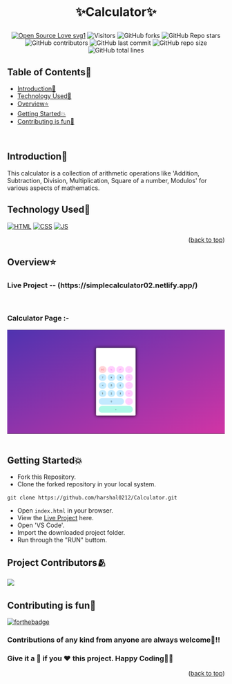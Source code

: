 # <p align="center">✨Calculator✨</p>
<!-------------------------------------------------------------------------------------------------------------------------------------->
<div align="center">
<p>

[![Open Source Love svg1](https://badges.frapsoft.com/os/v1/open-source.svg?v=103)](https://github.com/ellerbrock/open-source-badges/)
![Visitors](https://api.visitorbadge.io/api/visitors?path=harshal0212%2FCalculator%20&countColor=%23263759&style=flat)
![GitHub forks](https://img.shields.io/github/forks/harshal0212/Calculator)
![GitHub Repo stars](https://img.shields.io/github/stars/harshal0212/Calculator)
![GitHub contributors](https://img.shields.io/github/contributors/harshal0212/Calculator)
![GitHub last commit](https://img.shields.io/github/last-commit/harshal0212/Calculator)
![GitHub repo size](https://img.shields.io/github/repo-size/harshal0212/Calculator)
![GitHub total lines](https://sloc.xyz/github/harshal0212/Calculator)

</p>
</div>

<!-- --------------------------------------------------------------------------------------------------------------------------------------------------------- -->

<div id="top"></div>

<h2>Table of Contents🧾</h2>

- [Introduction📌](#introduction)
- [Technology Used🚀](#technology-used)
- [Overview⭐](#overview)
- [Getting Started💥](#getting-started)
- [Contributing is fun🧡](#contributing-is-fun)
<br>

<!-- --------------------------------------------------------------------------------------------------------------------------------------------------------- -->

<h2>Introduction📌</h2>

This calculator is a collection of arithmetic operations like 'Addition, Subtraction, Division, Multiplication, Square of a number, Modulos' for various aspects of mathematics.


<!-- --------------------------------------------------------------------------------------------------------------------------------------------------------- -->

<h2>Technology Used🚀</h2>

<p>
  <a href="https://www.w3schools.com/html/"> <img src="https://img.icons8.com/color/70/000000/html-5--v1.png" alt="HTML" /></a>
  <a href="https://www.w3schools.com/css/"> <img src="https://img.icons8.com/color/70/000000/css3.png" alt="CSS" /></a>
  <a href="https://www.w3schools.com/js/"><img src="https://img.icons8.com/color/70/000000/javascript--v1.png" alt="JS" /></a>
</p>
<p align="right">(<a href="#top">back to top</a>)</p>

<!-- --------------------------------------------------------------------------------------------------------------------------------------------------------- -->

<h2>Overview⭐</h2>

<h3>Live Project -- (https://simplecalculator02.netlify.app/)</h3><br>

<h3>Calculator Page :-</h3>

![image](https://github.com/harshal0212/Calculator/blob/8ed08caaea0dff20c07f2ca9f713c85d3e055e18/assests/ss.png)<br><br>

<!-- --------------------------------------------------------------------------------------------------------------------------------------------------------- -->

<h2>Getting Started💥</h2>

- Fork this Repository.
- Clone the forked repository in your local system.
```
git clone https://github.com/harshal0212/Calculator.git
```
- Open `index.html` in your browser.
- View the [Live Project](https://simplecalculator02.netlify.app/) here.
- Open 'VS Code'.
- Import the downloaded project folder.
- Run through the "RUN" buttom.

<!-- --------------------------------------------------------------------------------------------------------------------------------------------------------- -->

<h2>Project Contributors🫂</h2>

<a href="https://github.com/harshal0212/Calculator/graphs/contributors">
  <img src="https://contrib.rocks/image?repo=harshal0212/Calculator" />
</a>

<!-- --------------------------------------------------------------------------------------------------------------------------------------------------------- -->

<h2>Contributing is fun🧡</h2>

[![forthebadge](https://forthebadge.com/images/badges/built-with-love.svg)](https://forthebadge.com)
<h3>Contributions of any kind from anyone are always welcome🌟!!</h3>
<h3>Give it a 🌟 if you ❤ this project. Happy Coding👨‍💻</h3>
<p align="right">(<a href="#top">back to top</a>)</p>
